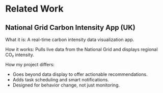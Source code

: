 # Related Work

## National Grid Carbon Intensity App (UK)
What it is: A real-time carbon intensity data visualization app.

How it works: Pulls live data from the National Grid and displays regional CO₂ intensity.

How my project differs:

- Goes beyond data display to offer actionable recommendations.
- Adds task scheduling and smart notifications.
- Designed for behavior change, not just monitoring.


## 

